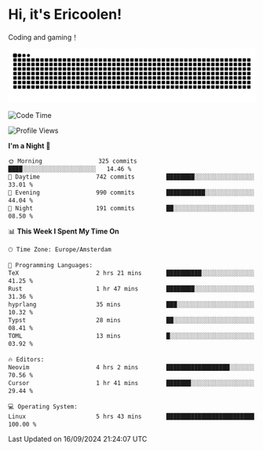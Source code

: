 # Hi, it's Ericoolen!
Coding and gaming！

<picture>
  <source media="(prefers-color-scheme: dark)" srcset="https://raw.githubusercontent.com/Eric-Song-Nop/Eric-Song-Nop/output/github-contribution-grid-snake-dark.svg">
  <source media="(prefers-color-scheme: light)" srcset="https://raw.githubusercontent.com/Eric-Song-Nop/Eric-Song-Nop/output/github-contribution-grid-snake.svg">
  <img alt="github contribution grid snake animation" src="https://raw.githubusercontent.com/Eric-Song-Nop/Eric-Song-Nop/output/github-contribution-grid-snake.svg">
</picture>

<!--START_SECTION:waka-->
![Code Time](http://img.shields.io/badge/Code%20Time-1%2C484%20hrs%2038%20mins-blue)

![Profile Views](http://img.shields.io/badge/Profile%20Views-1-blue)

**I'm a Night 🦉** 

```text
🌞 Morning                325 commits         ████░░░░░░░░░░░░░░░░░░░░░   14.46 % 
🌆 Daytime                742 commits         ████████░░░░░░░░░░░░░░░░░   33.01 % 
🌃 Evening                990 commits         ███████████░░░░░░░░░░░░░░   44.04 % 
🌙 Night                  191 commits         ██░░░░░░░░░░░░░░░░░░░░░░░   08.50 % 
```


📊 **This Week I Spent My Time On** 

```text
🕑︎ Time Zone: Europe/Amsterdam

💬 Programming Languages: 
TeX                      2 hrs 21 mins       ██████████░░░░░░░░░░░░░░░   41.25 % 
Rust                     1 hr 47 mins        ████████░░░░░░░░░░░░░░░░░   31.36 % 
hyprlang                 35 mins             ███░░░░░░░░░░░░░░░░░░░░░░   10.32 % 
Typst                    28 mins             ██░░░░░░░░░░░░░░░░░░░░░░░   08.41 % 
TOML                     13 mins             █░░░░░░░░░░░░░░░░░░░░░░░░   03.92 % 

🔥 Editors: 
Neovim                   4 hrs 2 mins        ██████████████████░░░░░░░   70.56 % 
Cursor                   1 hr 41 mins        ███████░░░░░░░░░░░░░░░░░░   29.44 % 

💻 Operating System: 
Linux                    5 hrs 43 mins       █████████████████████████   100.00 % 
```


 Last Updated on 16/09/2024 21:24:07 UTC
<!--END_SECTION:waka-->
